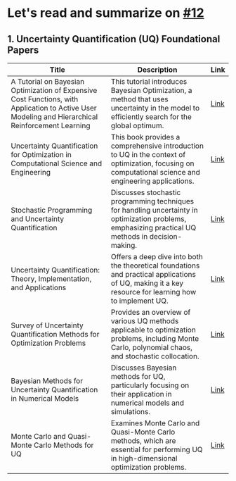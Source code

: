 # Let's read and summarize on [#12](https://github.com/kyungheee/2024-Samsung-AI-Challenge-Black-box-Optimization/issues/12)

## 1. Uncertainty Quantification (UQ) Foundational Papers

| **Title**                                                                 | **Description**                                                                                                                                   | **Link**                                                |
|---------------------------------------------------------------------------|---------------------------------------------------------------------------------------------------------------------------------------------------|---------------------------------------------------------|
| A Tutorial on Bayesian Optimization of Expensive Cost Functions, with Application to Active User Modeling and Hierarchical Reinforcement Learning | This tutorial introduces Bayesian Optimization, a method that uses uncertainty in the model to efficiently search for the global optimum.           | [Link](https://arxiv.org/abs/1012.2599)                 |
| Uncertainty Quantification for Optimization in Computational Science and Engineering | This book provides a comprehensive introduction to UQ in the context of optimization, focusing on computational science and engineering applications. | [Link](https://epubs.siam.org/doi/book/10.1137/1.9781611973911) |
| Stochastic Programming and Uncertainty Quantification                    | Discusses stochastic programming techniques for handling uncertainty in optimization problems, emphasizing practical UQ methods in decision-making.   | [Link](https://link.springer.com/book/10.1007/978-3-030-01003-0) |
| Uncertainty Quantification: Theory, Implementation, and Applications     | Offers a deep dive into both the theoretical foundations and practical applications of UQ, making it a key resource for learning how to implement UQ. | [Link](https://www.cambridge.org/core/books/uncertainty-quantification/5B7F1FE7466B11C8ED6DEACDD7AF8A2B) |
| Survey of Uncertainty Quantification Methods for Optimization Problems   | Provides an overview of various UQ methods applicable to optimization problems, including Monte Carlo, polynomial chaos, and stochastic collocation.  | [Link](https://arc.aiaa.org/doi/abs/10.2514/1.40655)    |
| Bayesian Methods for Uncertainty Quantification in Numerical Models      | Discusses Bayesian methods for UQ, particularly focusing on their application in numerical models and simulations.                                    | [Link](https://www.cambridge.org/core/journals/journal-of-the-royal-statistical-society-series-b-statistical-methodology/article/bayesian-methods-for-calibration-of-computer-models/5E857301C1E2A50C318D5C7D8C3DCA82) |
| Monte Carlo and Quasi-Monte Carlo Methods for UQ                         | Examines Monte Carlo and Quasi-Monte Carlo methods, which are essential for performing UQ in high-dimensional optimization problems.                   | [Link](https://link.springer.com/book/10.1007/978-3-642-03224-6) |

